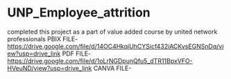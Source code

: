 # UNP_Employee_attrition
completed this project as a part of value added course by united network professionals
PBIX FILE- https://drive.google.com/file/d/14OC4HkqiUhCYSicf432iACKvsEGNSnDq/view?usp=drive_link
PDF FILE- https://drive.google.com/file/d/1oLrNGDpunQfu5_dTR11BpxVFO-HVeuND/view?usp=drive_link
CANVA FILE- 
